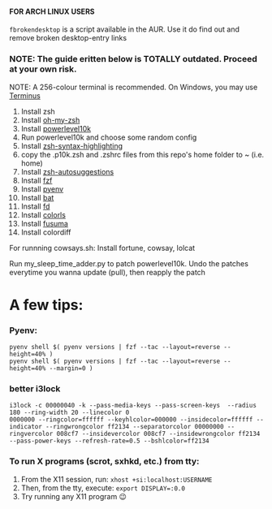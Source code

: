 #### FOR ARCH LINUX USERS  
`fbrokendesktop` is a script available in the AUR. Use it do find out and remove broken desktop-entry links  





### NOTE: The guide eritten below is TOTALLY outdated. Proceed at your own risk.  


NOTE: A 256-colour terminal is recommended. On Windows, you may use [Terminus](https://eugeny.github.io/terminus/)

1. Install zsh
2. Install [oh-my-zsh](https://github.com/ohmyzsh/ohmyzsh)
3. Install [powerlevel10k](https://github.com/romkatv/powerlevel10k#oh-my-zsh)
4. Run powerlevel10k and choose some random config
5. Install [zsh-syntax-highlighting](https://github.com/zsh-users/zsh-syntax-highlighting/blob/master/INSTALL.md#oh-my-zsh)
6. copy the .p10k.zsh and .zshrc files from this repo's home folder to ~ (i.e. home)
7. Install [zsh-autosuggestions](https://github.com/zsh-users/zsh-autosuggestions/blob/master/INSTALL.md#oh-my-zsh)
8. Install [fzf](https://github.com/junegunn/fzf)
9. Install [pyenv](https://github.com/pyenv/pyenv#basic-github-checkout)
10. Install [bat](https://github.com/sharkdp/bat#installation)
11. Install [fd](https://github.com/sharkdp/fd#installation)
12. Install [colorls](https://github.com/athityakumar/colorls)
13. Install [fusuma](https://github.com/iberianpig/fusuma)
14. Install colordiff

For runnning cowsays.sh:
Install fortune, cowsay, lolcat

Run my_sleep_time_adder.py to patch powerlevel10k. Undo the patches everytime you wanna update (pull), then reapply the patch

# A few tips:
### Pyenv:
```
pyenv shell $( pyenv versions | fzf --tac --layout=reverse --height=40% )
pyenv shell $( pyenv versions | fzf --tac --layout=reverse --height=40% --margin=0 )
```

### better i3lock
```
i3lock -c 00000040 -k --pass-media-keys --pass-screen-keys  --radius 180 --ring-width 20 --linecolor 0
0000000 --ringcolor=ffffff --keyhlcolor=000000 --insidecolor=ffffff --indicator --ringwrongcolor ff2134 --separatorcolor 00000000 --ringvercolor 008cf7 --insidevercolor 008cf7 --insidewrongcolor ff2134 --pass-power-keys --refresh-rate=0.5 --bshlcolor=ff2134
```

### To run X programs (scrot, sxhkd, etc.) from tty:
1. From the X11 session, run: `xhost +si:localhost:USERNAME`
2. Then, from the tty, execute: `export DISPLAY=:0.0`
3. Try running any X11 program 😉
